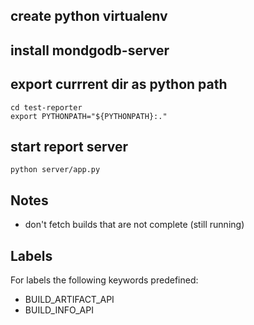 ## create python virtualenv

## install mondgodb-server

## export currrent dir as python path
 ```buildoutcfg
cd test-reporter
export PYTHONPATH="${PYTHONPATH}:."
```

## start report server
```buildoutcfg
python server/app.py
```

## Notes
* don't fetch builds that are not complete (still running)

## Labels
For labels the following keywords predefined:
* BUILD_ARTIFACT_API
* BUILD_INFO_API